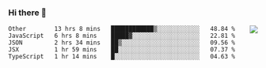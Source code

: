 ### Hi there 👋

<img align="right" src="https://github-readme-stats.vercel.app/api?username=gooin&show_icons=true&icon_color=805AD5&text_color=000&bg_color=ffffff&hide_title=true" />

<!--START_SECTION:waka-->
```text
Other        13 hrs 8 mins   ████████████▒░░░░░░░░░░░░   48.84 % 
JavaScript   6 hrs 8 mins    █████▓░░░░░░░░░░░░░░░░░░░   22.81 % 
JSON         2 hrs 34 mins   ██▒░░░░░░░░░░░░░░░░░░░░░░   09.56 % 
JSX          1 hr 59 mins    ██░░░░░░░░░░░░░░░░░░░░░░░   07.37 % 
TypeScript   1 hr 14 mins    █░░░░░░░░░░░░░░░░░░░░░░░░   04.63 % 
```
<!--END_SECTION:waka-->
